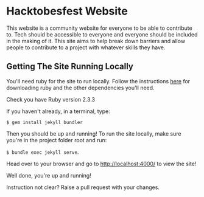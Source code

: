 # Hacktobesfest Website

This website is a community website for everyone to be able to contribute to. Tech should be accessible to everyone and everyone should be included in the making of it. This site aims to help break down barriers and allow people to contribute to a project with whatever skills they have.


## Getting The Site Running Locally

You'll need ruby for the site to run locally. Follow the instructions [here](https://jekyllrb.com/docs/installation/) for downloading ruby and the other dependencies you'll need.

Check you have Ruby version 2.3.3

If you haven't already, in a terminal, type:

 `$ gem install jekyll bundler`

Then you should be up and running! To run the site locally, make sure you're in the project folder root and run:

`$ bundle exec jekyll serve`.

Head over to your browser and go to [http://localhost:4000/](http://localhost:4000/) to view the site!

Well done, you're up and running!

Instruction not clear? Raise a pull request with your changes.

